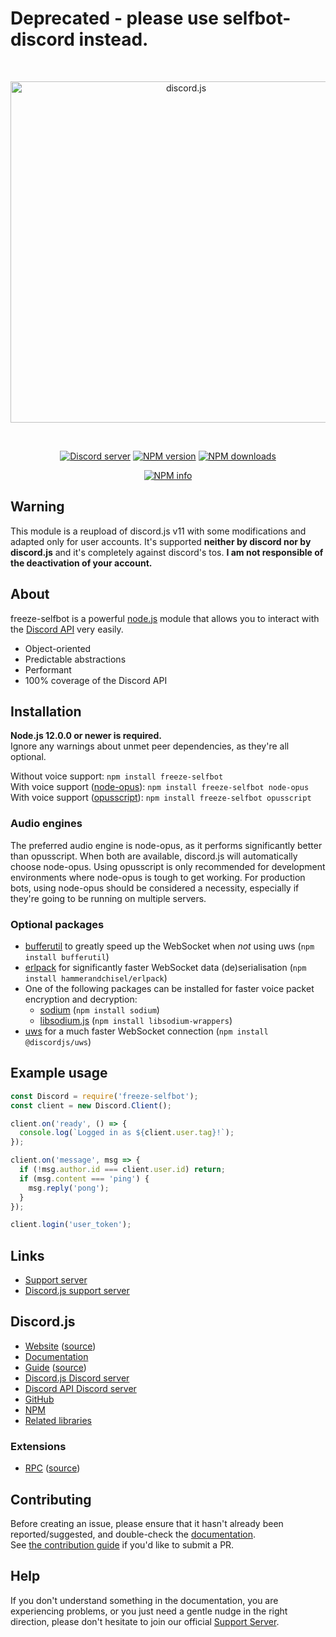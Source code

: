 # Deprecated - please use selfbot-discord instead.

<div align="center">
  <br />
  <p>
    <a href="https://discord.js.org"><img src="https://discord.js.org/static/logo.svg" width="546" alt="discord.js" /></a>
  </p>
  <br />
  <p>
    <a href="https://discord.gg/KFF7ZnjYme"><img src="https://discord.com/api/guilds/843247121175150612/embed.png" alt="Discord server" /></a>
    <a href="https://www.npmjs.com/package/freeze-selfbot"><img src="https://img.shields.io/npm/v/freeze-selfbot.svg?maxAge=3600" alt="NPM version" /></a>
    <a href="https://www.npmjs.com/package/freeze-selfbot"><img src="https://img.shields.io/npm/dt/freeze-selfbot.svg?maxAge=3600" alt="NPM downloads" /></a>
  </p>
  <p>
    <a href="https://nodei.co/npm/freeze-selfbot/"><img src="https://nodei.co/npm/freeze-selfbot.png?downloads=true&stars=true" alt="NPM info" /></a>
  </p>
</div>

## Warning
This module is a reupload of discord.js v11 with some modifications and adapted only for user accounts.
It's supported **neither by discord nor by discord.js** and it's completely against discord's tos.
**I am not responsible of the deactivation of your account.**

## About
freeze-selfbot is a powerful [node.js](https://nodejs.org) module that allows you to interact with the
[Discord API](https://discordapp.com/developers/docs/intro) very easily.

- Object-oriented
- Predictable abstractions
- Performant
- 100% coverage of the Discord API

## Installation
**Node.js 12.0.0 or newer is required.**  
Ignore any warnings about unmet peer dependencies, as they're all optional.

Without voice support: `npm install freeze-selfbot`  
With voice support ([node-opus](https://www.npmjs.com/package/node-opus)): `npm install freeze-selfbot node-opus`  
With voice support ([opusscript](https://www.npmjs.com/package/opusscript)): `npm install freeze-selfbot opusscript`

### Audio engines
The preferred audio engine is node-opus, as it performs significantly better than opusscript. When both are available, discord.js will automatically choose node-opus.
Using opusscript is only recommended for development environments where node-opus is tough to get working.
For production bots, using node-opus should be considered a necessity, especially if they're going to be running on multiple servers.

### Optional packages
- [bufferutil](https://www.npmjs.com/package/bufferutil) to greatly speed up the WebSocket when *not* using uws (`npm install bufferutil`)
- [erlpack](https://github.com/hammerandchisel/erlpack) for significantly faster WebSocket data (de)serialisation (`npm install hammerandchisel/erlpack`)
- One of the following packages can be installed for faster voice packet encryption and decryption:
    - [sodium](https://www.npmjs.com/package/sodium) (`npm install sodium`)
    - [libsodium.js](https://www.npmjs.com/package/libsodium-wrappers) (`npm install libsodium-wrappers`)
- [uws](https://www.npmjs.com/package/@discordjs/uws) for a much faster WebSocket connection (`npm install @discordjs/uws`)

## Example usage
```js
const Discord = require('freeze-selfbot');
const client = new Discord.Client();

client.on('ready', () => {
  console.log(`Logged in as ${client.user.tag}!`);
});

client.on('message', msg => {
  if (!msg.author.id === client.user.id) return;
  if (msg.content === 'ping') {
    msg.reply('pong');
  }
});

client.login('user_token');
```

## Links
* [Support server](https://discord.gg/KFF7ZnjYme)
* [Discord.js support server](https://discord.gg/bRCvFy9)

## Discord.js
* [Website](https://discord.js.org/) ([source](https://github.com/discordjs/website))
* [Documentation](https://discord.js.org/#/docs)
* [Guide](https://discordjs.guide/) ([source](https://github.com/discordjs/guide))
* [Discord.js Discord server](https://discord.gg/bRCvFy9)
* [Discord API Discord server](https://discord.gg/discord-api)
* [GitHub](https://github.com/discordjs/discord.js)
* [NPM](https://www.npmjs.com/package/discord.js)
* [Related libraries](https://discordapi.com/unofficial/libs.html)

### Extensions
* [RPC](https://www.npmjs.com/package/discord-rpc) ([source](https://github.com/discordjs/RPC))

## Contributing
Before creating an issue, please ensure that it hasn't already been reported/suggested, and double-check the
[documentation](https://discord.js.org/#/docs).  
See [the contribution guide](https://github.com/discordjs/discord.js/blob/master/.github/CONTRIBUTING.md) if you'd like to submit a PR.

## Help
If you don't understand something in the documentation, you are experiencing problems, or you just need a gentle
nudge in the right direction, please don't hesitate to join our official [Support Server](https://discord.gg/KFF7ZnjYme).
